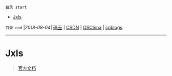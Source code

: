 `目录 start`
 
- [Jxls](#jxls)

`目录 end` |_2018-08-04_| [码云](https://gitee.com/gin9) | [CSDN](http://blog.csdn.net/kcp606) | [OSChina](https://my.oschina.net/kcp1104) | [cnblogs](http://www.cnblogs.com/kuangcp)
****************************************
# Jxls
> [官方文档](http://jxls.sourceforge.net/getting_started.html)

